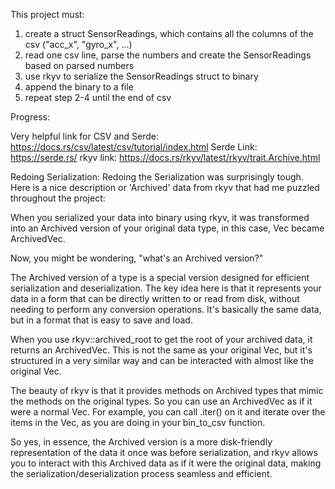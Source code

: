 This project must:

1. create a struct SensorReadings, which contains all the columns of the csv ("acc_x", "gyro_x", ...)
2. read one csv line, parse the numbers and create the SensorReadings based on parsed numbers
3. use rkyv to serialize the SensorReadings struct to binary
4. append the binary to a file
5. repeat step 2-4 until the end of csv


Progress:

Very helpful link for CSV and Serde: https://docs.rs/csv/latest/csv/tutorial/index.html
Serde Link: https://serde.rs/
rkyv link: https://docs.rs/rkyv/latest/rkyv/trait.Archive.html



Redoing Serialization:
Redoing the Serialization was surprisingly tough. Here is a nice description or 'Archived' data from rkyv that had me puzzled throughout the project:

When you serialized your data into binary using rkyv, it was transformed into an Archived version of your original data type, in this case, Vec<SensorReadings> became ArchivedVec<ArchivedSensorReadings>.

Now, you might be wondering, "what's an Archived version?"

The Archived version of a type is a special version designed for efficient serialization and deserialization. The key idea here is that it represents your data in a form that can be directly written to or read from disk, without needing to perform any conversion operations. It's basically the same data, but in a format that is easy to save and load.

When you use rkyv::archived_root to get the root of your archived data, it returns an ArchivedVec<ArchivedSensorReadings>. This is not the same as your original Vec<SensorReadings>, but it's structured in a very similar way and can be interacted with almost like the original Vec.

The beauty of rkyv is that it provides methods on Archived types that mimic the methods on the original types. So you can use an ArchivedVec<ArchivedSensorReadings> as if it were a normal Vec<SensorReadings>. For example, you can call .iter() on it and iterate over the items in the Vec, as you are doing in your bin_to_csv function.

So yes, in essence, the Archived version is a more disk-friendly representation of the data it once was before serialization, and rkyv allows you to interact with this Archived data as if it were the original data, making the serialization/deserialization process seamless and efficient.
